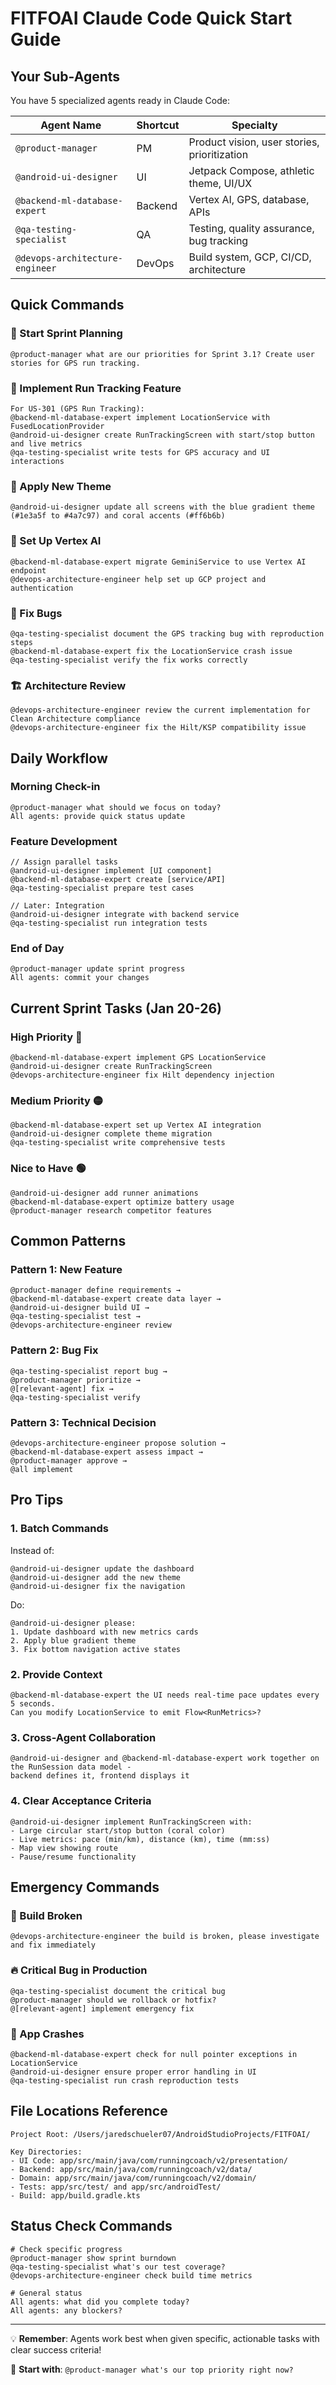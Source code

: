 # FITFOAI Claude Code Quick Start Guide

## Your Sub-Agents

You have 5 specialized agents ready in Claude Code:

| Agent Name | Shortcut | Specialty |
|------------|----------|-----------|
| `@product-manager` | PM | Product vision, user stories, prioritization |
| `@android-ui-designer` | UI | Jetpack Compose, athletic theme, UI/UX |
| `@backend-ml-database-expert` | Backend | Vertex AI, GPS, database, APIs |
| `@qa-testing-specialist` | QA | Testing, quality assurance, bug tracking |
| `@devops-architecture-engineer` | DevOps | Build system, GCP, CI/CD, architecture |

## Quick Commands

### 🎯 Start Sprint Planning
```
@product-manager what are our priorities for Sprint 3.1? Create user stories for GPS run tracking.
```

### 🏃 Implement Run Tracking Feature
```
For US-301 (GPS Run Tracking):
@backend-ml-database-expert implement LocationService with FusedLocationProvider
@android-ui-designer create RunTrackingScreen with start/stop button and live metrics
@qa-testing-specialist write tests for GPS accuracy and UI interactions
```

### 🎨 Apply New Theme
```
@android-ui-designer update all screens with the blue gradient theme (#1e3a5f to #4a7c97) and coral accents (#ff6b6b)
```

### 🤖 Set Up Vertex AI
```
@backend-ml-database-expert migrate GeminiService to use Vertex AI endpoint
@devops-architecture-engineer help set up GCP project and authentication
```

### 🐛 Fix Bugs
```
@qa-testing-specialist document the GPS tracking bug with reproduction steps
@backend-ml-database-expert fix the LocationService crash issue
@qa-testing-specialist verify the fix works correctly
```

### 🏗️ Architecture Review
```
@devops-architecture-engineer review the current implementation for Clean Architecture compliance
@devops-architecture-engineer fix the Hilt/KSP compatibility issue
```

## Daily Workflow

### Morning Check-in
```
@product-manager what should we focus on today?
All agents: provide quick status update
```

### Feature Development
```
// Assign parallel tasks
@android-ui-designer implement [UI component]
@backend-ml-database-expert create [service/API]
@qa-testing-specialist prepare test cases

// Later: Integration
@android-ui-designer integrate with backend service
@qa-testing-specialist run integration tests
```

### End of Day
```
@product-manager update sprint progress
All agents: commit your changes
```

## Current Sprint Tasks (Jan 20-26)

### High Priority 🔴
```
@backend-ml-database-expert implement GPS LocationService
@android-ui-designer create RunTrackingScreen
@devops-architecture-engineer fix Hilt dependency injection
```

### Medium Priority 🟡
```
@backend-ml-database-expert set up Vertex AI integration
@android-ui-designer complete theme migration
@qa-testing-specialist write comprehensive tests
```

### Nice to Have 🟢
```
@android-ui-designer add runner animations
@backend-ml-database-expert optimize battery usage
@product-manager research competitor features
```

## Common Patterns

### Pattern 1: New Feature
```
@product-manager define requirements → 
@backend-ml-database-expert create data layer → 
@android-ui-designer build UI → 
@qa-testing-specialist test → 
@devops-architecture-engineer review
```

### Pattern 2: Bug Fix
```
@qa-testing-specialist report bug → 
@product-manager prioritize → 
@[relevant-agent] fix → 
@qa-testing-specialist verify
```

### Pattern 3: Technical Decision
```
@devops-architecture-engineer propose solution → 
@backend-ml-database-expert assess impact → 
@product-manager approve → 
@all implement
```

## Pro Tips

### 1. Batch Commands
Instead of:
```
@android-ui-designer update the dashboard
@android-ui-designer add the new theme
@android-ui-designer fix the navigation
```

Do:
```
@android-ui-designer please:
1. Update dashboard with new metrics cards
2. Apply blue gradient theme
3. Fix bottom navigation active states
```

### 2. Provide Context
```
@backend-ml-database-expert the UI needs real-time pace updates every 5 seconds. 
Can you modify LocationService to emit Flow<RunMetrics>?
```

### 3. Cross-Agent Collaboration
```
@android-ui-designer and @backend-ml-database-expert work together on the RunSession data model - 
backend defines it, frontend displays it
```

### 4. Clear Acceptance Criteria
```
@android-ui-designer implement RunTrackingScreen with:
- Large circular start/stop button (coral color)
- Live metrics: pace (min/km), distance (km), time (mm:ss)
- Map view showing route
- Pause/resume functionality
```

## Emergency Commands

### 🚨 Build Broken
```
@devops-architecture-engineer the build is broken, please investigate and fix immediately
```

### 🔥 Critical Bug in Production
```
@qa-testing-specialist document the critical bug
@product-manager should we rollback or hotfix?
@[relevant-agent] implement emergency fix
```

### 📱 App Crashes
```
@backend-ml-database-expert check for null pointer exceptions in LocationService
@android-ui-designer ensure proper error handling in UI
@qa-testing-specialist run crash reproduction tests
```

## File Locations Reference

```
Project Root: /Users/jaredschueler07/AndroidStudioProjects/FITFOAI/

Key Directories:
- UI Code: app/src/main/java/com/runningcoach/v2/presentation/
- Backend: app/src/main/java/com/runningcoach/v2/data/
- Domain: app/src/main/java/com/runningcoach/v2/domain/
- Tests: app/src/test/ and app/src/androidTest/
- Build: app/build.gradle.kts
```

## Status Check Commands

```
# Check specific progress
@product-manager show sprint burndown
@qa-testing-specialist what's our test coverage?
@devops-architecture-engineer check build time metrics

# General status
All agents: what did you complete today?
All agents: any blockers?
```

---

💡 **Remember**: Agents work best when given specific, actionable tasks with clear success criteria!

🚀 **Start with**: `@product-manager what's our top priority right now?`